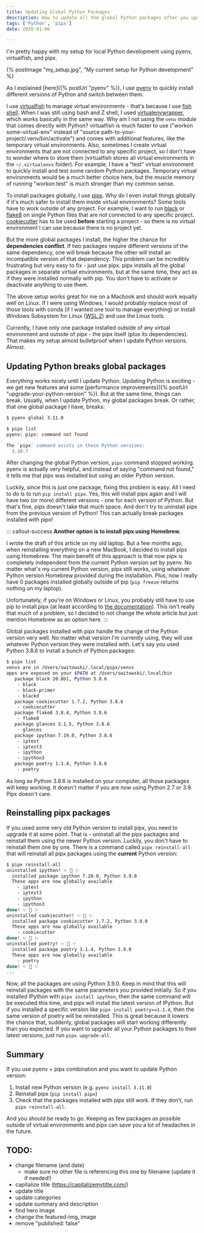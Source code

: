 ```yaml
---
title: Updating Global Python Packages
description: How to update all the global Python packages after you update your Python version?
tags: ['Python', 'pipx']
date: 2030-01-06

---
```


I'm pretty happy with my setup for local Python development using pyenv, virtualfish, and pipx.

{% postImage "my_setup.jpg", "My current setup for Python development" %}

As I explained [here]({% postUrl "pyenv" %}), I use [pyenv](https://github.com/pyenv/pyenv) to quickly install different versions of Python and switch between them.

I use [virtualfish](https://github.com/justinmayer/virtualfish) to manage virtual environments - that's because I use [fish shell](https://fishshell.com/). When I was still using bash and Z shell, I used [virtualenvwrapper](https://virtualenvwrapper.readthedocs.io/en/latest/), which works basically in the same way. Why am I not using the `venv` module that comes directly with Python? virtualfish is much faster to use ("workon some-virtual-env" instead of "source path-to-your-project/.venv/bin/activate") and comes with additional features, like the temporary virtual environments. Also, sometimes I create virtual environments that are not connected to any specific project, so I don't have to wonder where to store them (virtualfish stores all virtual environments in the `~/.virtualenvs` folder). For example, I have a "test" virtual environment to quickly install and test some random Python packages. Temporary virtual environments would be a much better choice here, but the muscle memory of running "workon test" is much stronger than my common sense.

To install packages globally, I use [pipx](https://github.com/pipxproject/pipx). Why do I even install things globally if it's much safer to install them inside virtual environments? Some tools have to work outside of any project. For example, I want to run [black](https://github.com/psf/black) or [flake8](https://flake8.pycqa.org/en/latest/) on single Python files that are not connected to any specific project. [cookiecutter](https://github.com/cookiecutter/cookiecutter) has to be used **before** starting a project - so there is no virtual environment I can use because there is no project yet.

But the more global packages I install, the higher the chance for **dependencies conflict**. If two packages require different versions of the same dependency, one will break because the other will install an incompatible version of that dependency. This problem can be incredibly frustrating but very easy to fix - just use pipx. pipx installs all the global packages in separate virtual environments, but at the same time, they act as if they were installed normally with pip. You don't have to activate or deactivate anything to use them.

The above setup works great for me on a Macbook and should work equally well on Linux. If I were using Windows, I would probably replace most of those tools with conda (if I wanted one tool to manage everything) or install Windows Subsystem for Linux ([WSL 2](https://docs.microsoft.com/en-us/windows/wsl/install-win10)) and use the Linux tools.

Currently, I have only one package installed outside of any virtual environment and outside of pipx - the pipx itself (plus its dependencies). That makes my setup almost bulletproof when I update Python versions. Almost.

## Updating Python breaks global packages

Everything works nicely until I update Python. Updating Python is exciting - we get new features and some [performance improvements]({% postUrl "upgrade-your-python-version" %}). But at the same time, things can break. Usually, when I update Python, my global packages break. Or rather, that one global package I have, breaks:

```bash
$ pyenv global 3.11.0

$ pipx list
pyenv: pipx: command not found

The `pipx' command exists in these Python versions:
  3.10.7
```

After changing the global Python version, `pipx` command stopped working. pyenv is actually very helpful, and instead of saying "command not found," it tells me that pipx was installed but using an older Python version.

Luckily, since this is just one package, fixing this problem is easy. All I need to do is to run `pip install pipx`. Yes, this will install pipx again and I will have two (or more) different versions  - one for each version of Python. But that's fine, pipx doesn't take that much space. And don't try to uninstall pipx from the previous version of Python! This can actually break packages installed with pipx!

::: callout-success
**Another option is to install pipx using Homebrew.**

I wrote the draft of this article on my old laptop. But a few months ago, when reinstalling everything on a new MacBook, I decided to install pipx using Homebrew. The main benefit of this approach is that now pipx is completely independent from the current Python version set by pyenv. No matter what's my current Python version, pipx still works, using whatever Python version Homebrew provided during the installation. Plus, now I really have 0 packages installed globally outside of pip (`pip freeze` returns nothing on my laptop).

Unfortunately, if you're on Windows or Linux, you probably still have to use pip to install pipx (at least according to [the documentation](https://pypa.github.io/pipx/installation/)). This isn't really that much of a problem, so I decided to not change the whole article but just mention Homebrew as an option here.
:::

Global packages installed with pipx handle the change of the Python version very well. No matter what version I'm currently using, they will use whatever Python version they were installed with. Let's say you used Python 3.8.6 to install a bunch of Python packages:

```bash
$ pipx list
venvs are in /Users/switowski/.local/pipx/venvs
apps are exposed on your $PATH at /Users/switowski/.local/bin
   package black 20.8b1, Python 3.8.6
    - black
    - black-primer
    - blackd
   package cookiecutter 1.7.2, Python 3.8.6
    - cookiecutter
   package flake8 3.8.4, Python 3.8.6
    - flake8
   package glances 3.1.5, Python 3.8.6
    - glances
   package ipython 7.19.0, Python 3.8.6
    - iptest
    - iptest3
    - ipython
    - ipython3
   package poetry 1.1.4, Python 3.8.6
    - poetry
```

As long as Python 3.8.6 is installed on your computer, all those packages will keep working. It doesn't matter if you are now using Python 2.7 or 3.9. Pipx doesn't care.

## Reinstalling pipx packages

If you used some very old Python version to install pipx, you need to upgrade it at some point. That is - uninstall all the pipx packages and reinstall them using the newer Python version. Luckily, you don't have to reinstall them one by one. There is a command called `pipx reinstall-all` that will reinstall all pipx packages using the **current** Python version:

```bash
$ pipx reinstall-all
uninstalled ipython! ✨ 🌟 ✨
  installed package ipython 7.20.0, Python 3.9.0
  These apps are now globally available
    - iptest
    - iptest3
    - ipython
    - ipython3
done! ✨ 🌟 ✨
uninstalled cookiecutter! ✨ 🌟 ✨
  installed package cookiecutter 1.7.2, Python 3.9.0
  These apps are now globally available
    - cookiecutter
done! ✨ 🌟 ✨
uninstalled poetry! ✨ 🌟 ✨
  installed package poetry 1.1.4, Python 3.9.0
  These apps are now globally available
    - poetry
done! ✨ 🌟 ✨
...
```

Now, all the packages are using Python 3.9.0. Keep in mind that this will reinstall packages with the same parameters you provided initially. So if you installed IPython with `pipx install ipython`, then the same command will be executed this time, and pipx will install the latest version of IPython. But if you installed a specific version like `pipx install poetry==1.1.4`, then the same version of poetry will be reinstalled. This is great because it lowers the chance that, suddenly, global packages will start working differently than you expected. If you want to upgrade all your Python packages to their latest versions, just run `pipx upgrade-all`.

## Summary

If you use pyenv + pipx combination and you want to update Python version:

1. Install new Python version (e.g. `pyenv install 3.11.0`)
2. Reinstall pipx (`pip install pipx`)
3. Check that the packages installed with pipx still work. If they don't, run `pipx reinstall-all`.

And you should be ready to go. Keeping as few packages as possible outside of virtual environments and pipx can save you a lot of headaches in the future.

## TODO:

* change filename (and date)
  * make sure no other file is referencing this one by filename (update it if needed!)
* capitalize title (https://capitalizemytitle.com/)
* update title
* update categories
* update summary and description
* find hero image
* change the featured-img, image
* remove "published: false"
